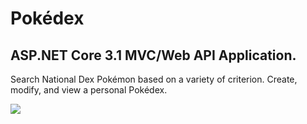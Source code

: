 # Pokédex
<div>
  <h2>ASP.NET Core 3.1 MVC/Web API Application.</h2>
  <p>Search National Dex Pokémon based on a variety of criterion. Create, modify, and view a personal Pokédex.</p>
</div>
<div style="display:flex; justify-content: space-between; width: 100%;">
  <img src="https://img.shields.io/github/languages/code-size/robynstanco/Pokedex?logo=github"/>
</div>
